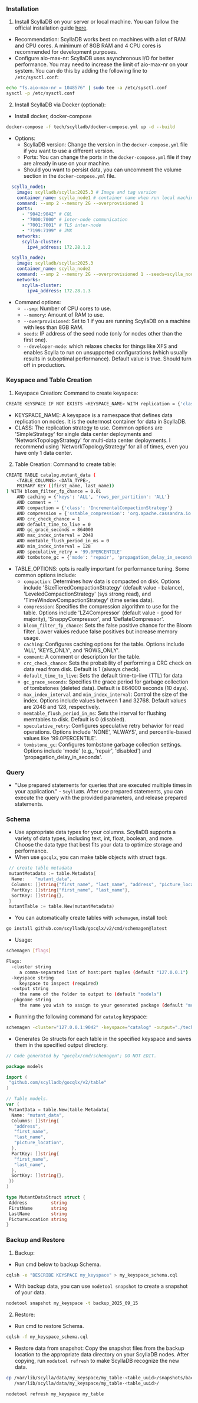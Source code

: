 ### Installation

1. Install ScyllaDB on your server or local machine. You can follow the official installation guide [here](https://docs.scylladb.com/manual/stable/).

- Recommendation: ScyllaDB works best on machines with a lot of RAM and CPU cores. A minimum of 8GB RAM and 4 CPU cores is recommended for development purposes.
- Configure aio-max-nr: ScyllaDB uses asynchronous I/O for better performance. You may need to increase the limit of aio-max-nr on your system. You can do this by adding the following line to `/etc/sysctl.conf`:

```bash
echo "fs.aio-max-nr = 1048576" | sudo tee -a /etc/sysctl.conf
sysctl -p /etc/sysctl.conf
```

2. Install ScyllaDB via Docker (optional):

- Install docker, docker-compose

```bash
docker-compose -f tech/scylladb/docker-compose.yml up -d --build
```

- Options:
  - ScyllaDB version: Change the version in the `docker-compose.yml` file if you want to use a different version.
  - Ports: You can change the ports in the `docker-compose.yml` file if they are already in use on your machine.
  - Should you want to persist data, you can uncomment the volume section in the `docker-compose.yml` file.

```yml
  scylla_node1:
    image: scylladb/scylla:2025.3 # Image and tag version
    container_name: scylla_node1 # container name when run local machine
    command: --smp 2 --memory 2G --overprovisioned 1
    ports:
      - "9042:9042" # CQL
      - "7000:7000" # inter-node communication
      - "7001:7001" # TLS inter-node
      - "7199:7199" # JMX
    networks:
      scylla-cluster:
        ipv4_address: 172.28.1.2

  scylla_node2:
    image: scylladb/scylla:2025.3
    container_name: scylla_node2
    command: --smp 2 --memory 2G --overprovisioned 1 --seeds=scylla_node1
    networks:
      scylla-cluster:
        ipv4_address: 172.28.1.3
```

- Command options:
  - `--smp`: Number of CPU cores to use.
  - `--memory`: Amount of RAM to use.
  - `--overprovisioned`: Set to 1 if you are running ScyllaDB on a machine with less than 8GB RAM.
  - `seeds`: IP address of the seed node (only for nodes other than the first one).
  - `--developer-mode`: which relaxes checks for things like XFS and enables Scylla to run on unsupported configurations (which usually results in suboptimal performance). Default value is true. Should turn off in production.

### Keyspace and Table Creation

1. Keyspace Creation:
Command to create keyspace:

```bash
CREATE KEYSPACE IF NOT EXISTS <KEYSPACE_NAME> WITH replication = {'class': '<CLASS>', '<DATA_CENTER>': <REPLICATION_FACTOR_NUMS>};
```

- KEYSPACE_NAME: A keyspace is a namespace that defines data replication on nodes. It is the outermost container for data in ScyllaDB.
- CLASS: The replication strategy to use. Common options are 'SimpleStrategy' for single data center deployments and 'NetworkTopologyStrategy' for multi-data center deployments. I recommend using 'NetworkTopologyStrategy' for all of times, even you have only 1 data center.

2. Table Creation:
Command to create table:

```bash
CREATE TABLE catalog.mutant_data (
    <TABLE_COLUMNS> <DATA_TYPE>,
    PRIMARY KEY ((first_name, last_name))
) WITH bloom_filter_fp_chance = 0.01
    AND caching = {'keys': 'ALL', 'rows_per_partition': 'ALL'}
    AND comment = ''
    AND compaction = {'class': 'IncrementalCompactionStrategy'}
    AND compression = {'sstable_compression': 'org.apache.cassandra.io.compress.LZ4Compressor'}
    AND crc_check_chance = 1
    AND default_time_to_live = 0
    AND gc_grace_seconds = 864000
    AND max_index_interval = 2048
    AND memtable_flush_period_in_ms = 0
    AND min_index_interval = 128
    AND speculative_retry = '99.0PERCENTILE'
    AND tombstone_gc = {'mode': 'repair', 'propagation_delay_in_seconds': '3600'};
```

- TABLE_OPTIONS: opts is really important for performance tuning. Some common options include:
  - `compaction`: Determines how data is compacted on disk. Options include 'SizeTieredCompactionStrategy' (default value - balance), 'LeveledCompactionStrategy' (sys strong read), and 'TimeWindowCompactionStrategy' (time series data).
  - `compression`: Specifies the compression algorithm to use for the table. Options include 'LZ4Compressor' (default value - good for majority), 'SnappyCompressor', and 'DeflateCompressor'.
  - `bloom_filter_fp_chance`: Sets the false positive chance for the Bloom filter. Lower values reduce false positives but increase memory usage.
  - `caching`: Configures caching options for the table. Options include 'ALL', 'KEYS_ONLY', and 'ROWS_ONLY'.
  - `comment`: A comment or description for the table.
  - `crc_check_chance`: Sets the probability of performing a CRC check on data read from disk. Default is 1 (always check).
  - `default_time_to_live`: Sets the default time-to-live (TTL) for data
  - `gc_grace_seconds`: Specifies the grace period for garbage collection of tombstones (deleted data). Default is 864000 seconds (10 days).
  - `max_index_interval` and `min_index_interval`: Control the size of the index. Options include values between 1 and 32768. Default values are 2048 and 128, respectively.
  - `memtable_flush_period_in_ms`: Sets the interval for flushing memtables to disk. Default is 0 (disabled).
  - `speculative_retry`: Configures speculative retry behavior for read operations. Options include 'NONE', 'ALWAYS', and percentile-based values like '99.0PERCENTILE'.
  - `tombstone_gc`: Configures tombstone garbage collection settings. Options include 'mode' (e.g., 'repair', 'disabled') and 'propagation_delay_in_seconds'.

### Query

- "Use prepared statements for queries that are executed multiple times in your application." - `ScyllaDB`. After use prepared statements, you can execute the query with the provided parameters, and release prepared statements.

### Schema

- Use appropriate data types for your columns. ScyllaDB supports a variety of data types, including text, int, float, boolean, and more. Choose the data type that best fits your data to optimize storage and performance.
- When use `gocqlx`, you can make table objects with struct tags.

```go
 // create table metadata
 mutantMetadata := table.Metadata{
  Name:    "mutant_data",
  Columns: []string{"first_name", "last_name", "address", "picture_location"},
  PartKey: []string{"first_name", "last_name"},
  SortKey: []string{},
 }
 mutantTable := table.New(mutantMetadata)
```

- You can automatically create tables with `schemagen`, install tool:

```bash
go install github.com/scylladb/gocqlx/v2/cmd/schemagen@latest
```

- Usage:

```bash
schemagen [flags]

Flags:
  -cluster string
     a comma-separated list of host:port tuples (default "127.0.0.1")
  -keyspace string
     keyspace to inspect (required)
  -output string
     the name of the folder to output to (default "models")
  -pkgname string
     the name you wish to assign to your generated package (default "models") 
```

- Running the following command for `catalog` keyspace:

```bash
schemagen -cluster="127.0.0.1:9042" -keyspace="catalog" -output="./tech/scylladb/models" -pkgname="models"
```

- Generates Go structs for each table in the specified keyspace and saves them in the specified output directory.

```go
// Code generated by "gocqlx/cmd/schemagen"; DO NOT EDIT.

package models

import (
 "github.com/scylladb/gocqlx/v2/table"
)

// Table models.
var (
 MutantData = table.New(table.Metadata{
  Name: "mutant_data",
  Columns: []string{
   "address",
   "first_name",
   "last_name",
   "picture_location",
  },
  PartKey: []string{
   "first_name",
   "last_name",
  },
  SortKey: []string{},
 })
)

type MutantDataStruct struct {
 Address         string
 FirstName       string
 LastName        string
 PictureLocation string
}
```

### Backup and Restore

1. Backup:

- Run cmd below to backup Schema.

```bash
cqlsh -e "DESCRIBE KEYSPACE my_keyspace" > my_keyspace_schema.cql
```

- With backup data, you can use `nodetool snapshot` to create a snapshot of your data.

```bash
nodetool snapshot my_keyspace -t backup_2025_09_15
```

2. Restore:

- Run cmd to restore Schema.

```bash
cqlsh -f my_keyspace_schema.cql
```

- Restore data from snapshot: Copy the snapshot files from the backup location to the appropriate data directory on your ScyllaDB nodes. After copying, run `nodetool refresh` to make ScyllaDB recognize the new data.

```bash
cp /var/lib/scylla/data/my_keyspace/my_table-<table_uuid>/snapshots/backup_2025_09_15/* \
   /var/lib/scylla/data/my_keyspace/my_table-<table_uuid>/

nodetool refresh my_keyspace my_table
```

